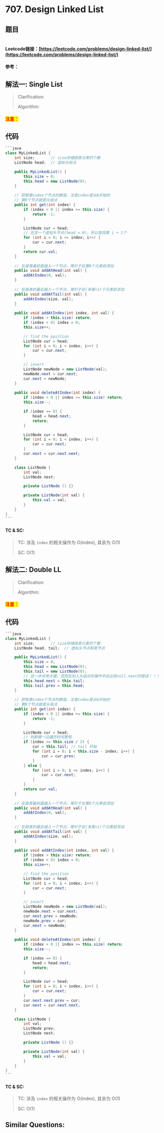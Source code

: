 # 707. Design Linked List

## 题目

<figure><img src="../../.gitbook/assets/image (3) (1).png" alt=""><figcaption></figcaption></figure>

#### Leetcode链接：[https://leetcode.com/problems/design-linked-list/](https://leetcode.com/problems/design-linked-list/)

#### 参考：

## 解法一: Single List

> Clarification:&#x20;
>
> Algorithm:&#x20;

#### <mark style="color:red;">注意：</mark>

## 代码

````java
```java
class MyLinkedList {
    int size;       // size存储链表元素的个数
    ListNode head;  // 虚拟头结点

    public MyLinkedList() {
        this.size = 0;
        this.head = new ListNode(0);
    }
    
    // 获取第index个节点的数值，注意index是从0开始的
    // 第0个节点就是头结点
    public int get(int index) {
        if (index < 0 || index >= this.size) {
            return -1;
        }

        ListNode cur = head;
        // 包含一个虚拟头节点(head = 0)，所以查找第 i + 1个
        for (int i = 0; i <= index; i++) {
            cur = cur.next;
        }
        return cur.val;
    }
    
    // 在链表最前面插入一个节点，等价于在第0个元素前添加
    public void addAtHead(int val) {
        addAtIndex(0, val);
    }
    
    // 在链表的最后插入一个节点，等价于在(末尾+1)个元素前添加
    public void addAtTail(int val) {
        addAtIndex(size, val);
    }
    
    public void addAtIndex(int index, int val) {
        if (index > this.size) return;
        if (index < 0) index = 0;
        this.size++;

        // find the position
        ListNode cur = head;
        for (int i = 0; i < index; i++) {
            cur = cur.next;
        }

        // insert
        ListNode newNode = new ListNode(val);
        newNode.next = cur.next;
        cur.next = newNode;
    }
    
    public void deleteAtIndex(int index) {
        if (index < 0 || index >= this.size) return;
        this.size--;

        if (index == 0) {
            head = head.next;
            return;
        }

        ListNode cur = head;
        for (int i = 0; i < index; i++) {
            cur = cur.next;
        }
        cur.next = cur.next.next;
    }

    class ListNode {
        int val;
        ListNode next;

        private ListNode () {}

        private ListNode(int val) {
            this.val = val;
        }
    }
}
```
````

#### TC & SC:&#x20;

> TC: 涉及 `index` 的相关操作为 O(index), 其余为 O(1)
>
> SC: O(1)

## 解法二: Double LL

> Clarification:&#x20;
>
> Algorithm:&#x20;

#### <mark style="color:red;">注意：</mark>

## 代码

````java
```java
class MyLinkedList {
    int size;       // size存储链表元素的个数
    ListNode head, tail;  // 虚拟头节点和尾节点

    public MyLinkedList() {
        this.size = 0;
        this.head = new ListNode(0);
        this.tail = new ListNode(0);
        // 这一步非常关键，否则在加入头结点的操作中会出现null.next的错误！！！
        this.head.next = this.tail;
        this.tail.prev = this.head;
    }
    
    // 获取第index个节点的数值，注意index是从0开始的
    // 第0个节点就是头结点
    public int get(int index) {
        if (index < 0 || index >= this.size) {
            return -1;
        }

        ListNode cur = head;
        // 判断哪一边遍历时间更短
        if (index >= this.size / 2) {
            cur = this.tail; // tail 开始
            for (int i = 0; i < this.size - index; i++) {
                cur = cur.prev;
            }
        } else {
            for (int i = 0; i <= index; i++) {
                cur = cur.next;
            }
        }
        return cur.val;
    }
    
    // 在链表最前面插入一个节点，等价于在第0个元素前添加
    public void addAtHead(int val) {
        addAtIndex(0, val);
    }
    
    // 在链表的最后插入一个节点，等价于在(末尾+1)个元素前添加
    public void addAtTail(int val) {
        addAtIndex(size, val);
    }
    
    public void addAtIndex(int index, int val) {
        if (index > this.size) return;
        if (index < 0) index = 0;
        this.size++;

        // find the position
        ListNode cur = head;
        for (int i = 0; i < index; i++) {
            cur = cur.next;
        }

        // insert
        ListNode newNode = new ListNode(val);
        newNode.next = cur.next;
        cur.next.prev = newNode;
        newNode.prev = cur;
        cur.next = newNode;
    }
    
    public void deleteAtIndex(int index) {
        if (index < 0 || index >= this.size) return;
        this.size--;

        if (index == 0) {
            head = head.next;
            return;
        }

        ListNode cur = head;
        for (int i = 0; i < index; i++) {
            cur = cur.next;
        }
        cur.next.next.prev = cur;
        cur.next = cur.next.next;
    }

    class ListNode {
        int val;
        ListNode prev;
        ListNode next;

        private ListNode () {}

        private ListNode(int val) {
            this.val = val;
        }
    }
}
```
````

#### TC & SC:&#x20;

> TC: 涉及 `index` 的相关操作为 O(index), 其余为 O(1)
>
> SC: O(1)

## **Similar Questions:**&#x20;
